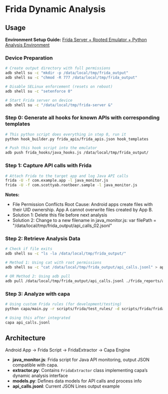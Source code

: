 # Frida Dynamic Analysis

## Usage

**Environment Setup Guide:** [Frida Server + Rooted Emulator + Python Analysis Environment](https://docs.google.com/document/d/1fFf9Wu5y1q6OLojCpL4nPGvQ-Ne8ZpMeEBjdLe6Ef8c/edit?tab=t.t3e2ha7p49lk)

### Device Preparation

```bash
# Create output directory with full permissions
adb shell su -c "mkdir -p /data/local/tmp/frida_output"
adb shell su -c "chmod -R 777 /data/local/tmp/frida_output"

# Disable SELinux enforcement (resets on reboot)
adb shell su -c "setenforce 0"

# Start Frida server on device
adb shell su -c "/data/local/tmp/frida-server &"
```

### Step 0: Generate all hooks for known APIs with corresponding templates

```bash
# This python script does everything in step 0, run it  
python hook_builder.py frida_apis/frida_apis.json hook_templates

# Push this hook script into the emulator
adb push frida_hooks/java_hooks.js /data/local/tmp/frida_output/
```

### Step 1: Capture API calls with Frida

```bash
# Attach Frida to the target app and log Java API calls
frida -U -f com.example.app -l java_monitor.js
frida -U -f com.scottyab.rootbeer.sample -l java_monitor.js
```

**Notes:**
- File Permission Conflicts
Root Cause: Android apps create files with their UID ownership. App A cannot overwrite files created by App B.
- Solution 1: Delete this file before next analysis
- Solution 2: Change to a new filename in java_monitor.js:
  var filePath = "/data/local/tmp/frida_output/api_calls_02.jsonl"

### Step 2: Retrieve Analysis Data

```bash
# Check if file exits
adb shell su -c "ls -la /data/local/tmp/frida_output/"

# Method 1: Using cat with root permissions
adb shell su -c "cat /data/local/tmp/frida_output/api_calls.jsonl" > api_calls.jsonl

# OR Method 2: Using adb pull
adb pull /data/local/tmp/frida_output/api_calls.jsonl ./frida_reports/api_calls.jsonl
```

### Step 3: Analyze with capa
```bash
# Using custom Frida rules (for development/testing)
python capa/main.py -r scripts/frida/test_rules/ -d scripts/frida/frida_reports/api_calls.jsonl

# Using this after integrated
capa api_calls.jsonl
```

## Architecture
Android App → Frida Script → FridaExtractor → Capa Engine

- **java_monitor.js**: Frida script for Java API monitoring, output JSON compatible with capa.
- **extractor.py**: Contains `FridaExtractor` class implementing capa’s dynamic analysis interface
- **models.py**: Defines data models for API calls and process info
- **api_calls.jsonl**: Current JSON Lines output example
